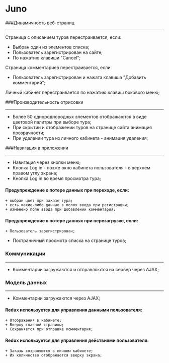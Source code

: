# Juno  
  
###Динамичность веб-страниц  
***
Страница с описанием туров перестраивается, если:  
  +  Выбран один из элементов списка;  
  +  Пользователь зарегистрирован на сайте;  
  +  По нажатию клавиши "Cancel";  
  
Страница комментариев перестраивается, если:  
  +  Пользователь зарегистрирован и нажата клавиша "Добавить комментарий";  
  
Личный кабинет перестраивается по нажатию клавиш бокового меню;  

###Производительность отрисовки  
***  
  + Более 50 однороднородных элементов отображаются в виде цветовой палитры при выборе тура;  
  + При скрытии и отображении туров на странице сайта анимация прозрачности;  
  + При удалении тура из личного кабинета - анимация удаления;  
  
###Навигация в приложении  
***
  + Навигация через кнопки меню;
  + Кнопка Log in - позже окно кабинета пользователя - в верхнем правом углу экрана;  
  + Кнопка Log in во время просмотра тура;
  
  #### Предупреждение о потере данных при переходе, если:  
    + выбран цвет при заказе тура;  
    + есть какие-либо данные в полях ввода при регистрации;
    + изменено поле ввода при добавлении комментария;
    
  #### Предупреждение о потере данных при перезагрузке, если:
    + Пользователь зарегистрирован;  
    
  + Постраничный просмотр списка на странице туров;
     
### Коммуникации  
***
  + Комментарии загружаются и отправляются на сервер через AJAX;  
  
### Mодель данных  
***
  + Комментарии загружаются через AJAX;  
  #### Redux используется для управления данными пользователя:  
    + Отображения в кабинете; 
    + Вверху главной страницы;
    + Сохраняется при отправке комментария;
  #### Redux используется для управления действиями пользователя: 
    + Заказы созраняются в личном кабинете;
    + Их количество отображается вверху экрана;  
